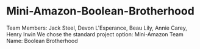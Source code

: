 # Mini-Amazon-Boolean-Brotherhood
Team Members: Jack Steel, Devon L'Esperance, Beau Lily, Annie Carey, Henry Irwin
We chose the standard project option: Mini-Amazon
Team Name: Boolean Brotherhood
